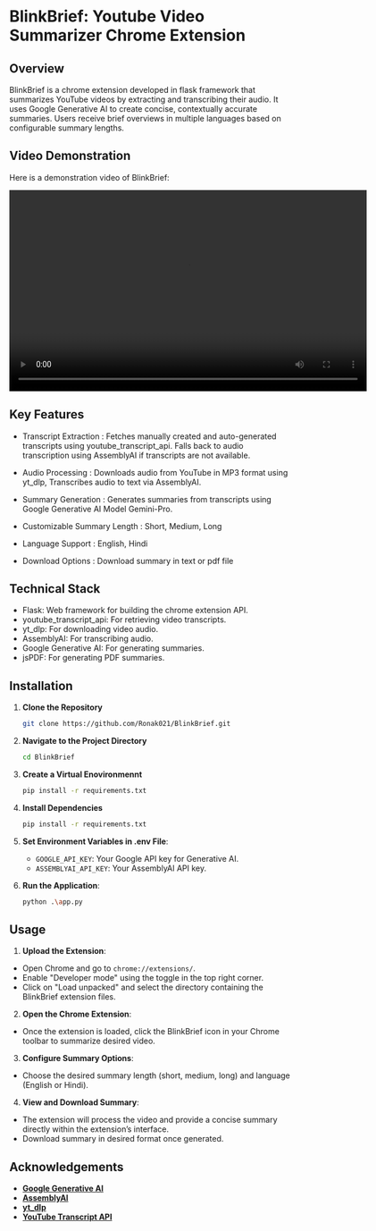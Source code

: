 
# BlinkBrief: Youtube Video Summarizer Chrome Extension




## Overview

BlinkBrief is a chrome extension developed in flask framework that summarizes YouTube videos by extracting and transcribing their audio. It uses Google Generative AI to create concise, contextually accurate summaries. Users receive brief overviews in multiple languages based on configurable summary lengths.

## Video Demonstration

Here is a demonstration video of BlinkBrief:

<video width="640" height="360" controls>
  <source src="https://www.dropbox.com/scl/fi/7xqta5uw62d11pl7g6bue/YT-summ_demo.mp4?raw=1" type="video/mp4">
  Your browser does not support the video tag.
</video>


## Key Features


- Transcript Extraction : Fetches manually created and auto-generated transcripts using youtube_transcript_api. Falls back to audio transcription using AssemblyAI if transcripts are not available.

- Audio Processing : Downloads audio from YouTube in MP3 format using yt_dlp, Transcribes audio to text via AssemblyAI.

- Summary Generation : Generates summaries from transcripts using Google Generative AI Model Gemini-Pro.

- Customizable Summary Length : Short, Medium, Long

- Language Support : English, Hindi
  
- Download Options : Download summary in text or pdf file

    
## Technical Stack

- Flask: Web framework for building the chrome extension API.
- youtube_transcript_api: For retrieving video transcripts.
- yt_dlp: For downloading video audio.
- AssemblyAI: For transcribing audio.
- Google Generative AI: For generating summaries.
- jsPDF: For generating PDF summaries.

## Installation

1. **Clone the Repository**
    ```bash
    git clone https://github.com/Ronak021/BlinkBrief.git
    ```

2. **Navigate to the Project Directory**
    ```bash
    cd BlinkBrief
    ```

3. **Create a Virtual Enovironmennt**
    ```bash
    pip install -r requirements.txt

3. **Install Dependencies**
    ```bash
    pip install -r requirements.txt
    ```
4. **Set Environment Variables in .env File**:
    - `GOOGLE_API_KEY`: Your Google API key for Generative AI.
    - `ASSEMBLYAI_API_KEY`: Your AssemblyAI API key.

5. **Run the Application**:
    ```bash
    python .\app.py
    ```

## Usage

1. **Upload the Extension**:
  - Open Chrome and go to `chrome://extensions/`.
  - Enable "Developer mode" using the toggle in the top right corner.
  - Click on "Load unpacked" and select the directory containing the BlinkBrief extension files.

2. **Open the Chrome Extension**:
  - Once the extension is loaded, click the BlinkBrief icon in your Chrome toolbar to summarize desired video.

3. **Configure Summary Options**:
  - Choose the desired summary length (short, medium, long) and language (English or Hindi).

4. **View and Download Summary**:
  - The extension will process the video and provide a concise summary directly within the extension’s interface.
  - Download summary in desired format once generated. 
    
## Acknowledgements

- **[Google Generative AI](https://cloud.google.com/ai)**
- **[AssemblyAI](https://assemblyai.com/)**
- **[yt_dlp](https://github.com/yt-dlp/yt-dlp)**
- **[YouTube Transcript API](https://github.com/jdepoix/youtube-transcript-api)**



